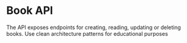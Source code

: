 # Book API
The API exposes endpoints for creating, reading, updating or deleting books.
Use clean architecture patterns for educational purposes
